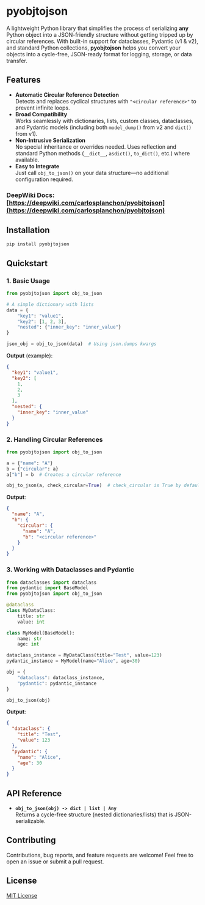 # pyobjtojson

A lightweight Python library that simplifies the process of serializing **any** Python object into a JSON-friendly structure without getting tripped up by circular references. With built-in support for dataclasses, Pydantic (v1 & v2), and standard Python collections, **pyobjtojson** helps you convert your objects into a cycle-free, JSON-ready format for logging, storage, or data transfer.

## Features

- **Automatic Circular Reference Detection**  
  Detects and replaces cyclical structures with `"<circular reference>"` to prevent infinite loops.
- **Broad Compatibility**  
  Works seamlessly with dictionaries, lists, custom classes, dataclasses, and Pydantic models (including both `model_dump()` from v2 and `dict()` from v1).
- **Non-Intrusive Serialization**  
  No special inheritance or overrides needed. Uses reflection and standard Python methods (`__dict__`, `asdict()`, `to_dict()`, etc.) where available.
- **Easy to Integrate**  
  Just call `obj_to_json()` on your data structure—no additional configuration required.

### DeepWiki Docs: [https://deepwiki.com/carlosplanchon/pyobjtojson](https://deepwiki.com/carlosplanchon/pyobjtojson)

## Installation

```bash
pip install pyobjtojson
```

## Quickstart

### 1. Basic Usage

```python
from pyobjtojson import obj_to_json

# A simple dictionary with lists
data = {
    "key1": "value1",
    "key2": [1, 2, 3],
    "nested": {"inner_key": "inner_value"}
}

json_obj = obj_to_json(data)  # Using json.dumps kwargs
```

**Output** (example):
```json
{
  "key1": "value1",
  "key2": [
    1,
    2,
    3
  ],
  "nested": {
    "inner_key": "inner_value"
  }
}
```

### 2. Handling Circular References
```python
from pyobjtojson import obj_to_json

a = {"name": "A"}
b = {"circular": a}
a["b"] = b  # Creates a circular reference

obj_to_json(a, check_circular=True)  # check_circular is True by default.
```

**Output**:
```json
{
  "name": "A",
  "b": {
    "circular": {
      "name": "A",
      "b": "<circular reference>"
    }
  }
}
```

### 3. Working with Dataclasses and Pydantic

```python
from dataclasses import dataclass
from pydantic import BaseModel
from pyobjtojson import obj_to_json

@dataclass
class MyDataClass:
    title: str
    value: int

class MyModel(BaseModel):
    name: str
    age: int

dataclass_instance = MyDataClass(title="Test", value=123)
pydantic_instance = MyModel(name="Alice", age=30)

obj = {
    "dataclass": dataclass_instance,
    "pydantic": pydantic_instance
}

obj_to_json(obj)
```

**Output**:
```json
{
  "dataclass": {
    "title": "Test",
    "value": 123
  },
  "pydantic": {
    "name": "Alice",
    "age": 30
  }
}
```

## API Reference

- **`obj_to_json(obj) -> dict | list | Any`**  
  Returns a cycle-free structure (nested dictionaries/lists) that is JSON-serializable.

## Contributing
Contributions, bug reports, and feature requests are welcome! Feel free to open an issue or submit a pull request.

## License
[MIT License](LICENSE)
